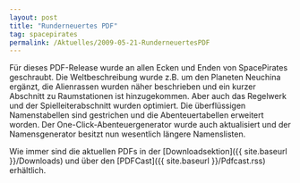 ```yaml
---
layout: post
title: "Runderneuertes PDF"
tag: spacepirates
permalink: /Aktuelles/2009-05-21-RunderneuertesPDF
---
```


Für dieses PDF-Release wurde an allen Ecken und Enden von SpacePirates geschraubt. Die Weltbeschreibung wurde z.B. um den Planeten Neuchina ergänzt, die Alienrassen wurden näher beschrieben und ein kurzer Abschnitt zu Raumstationen ist hinzugekommen. Aber auch das Regelwerk und der Spielleiterabschnitt wurden optimiert. Die überflüssigen Namenstabellen sind gestrichen und die Abenteuertabellen erweitert worden. Der One-Click-Abenteuergenerator wurde auch aktualisiert und der Namensgenerator besitzt nun wesentlich längere Namenslisten.

Wie immer sind die aktuellen PDFs in der [Downloadsektion]({{ site.baseurl }}/Downloads) und über den [PDFCast]({{ site.baseurl }}/Pdfcast.rss) erhältlich.


